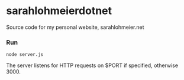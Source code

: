 # sarahlohmeierdotnet
Source code for my personal website, sarahlohmeier.net


### Run
`node server.js`

The server listens for HTTP requests on $PORT if specified, otherwise 3000.
